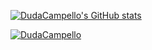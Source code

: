 

[![DudaCampello's GitHub stats](https://github-readme-stats.vercel.app/api?username=DudaCampello)](https://github.com/DudaCampello/github-readme-stats)

[![DudaCampello](https://github-readme-stats.vercel.app/api/top-langs/?username=DudaCampello&hide=html&layout=compact&theme=default)](https://github.com/DudaCampello/github-readme-stats)
